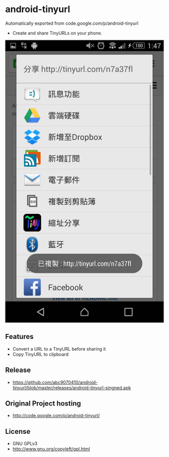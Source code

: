 # android-tinyurl
Automatically exported from code.google.com/p/android-tinyurl

* Create and share TinyURLs on your phone. 

![res](screenshots/Screenshot_2015-03-24-01-47-34.png)

## Features

* Convert a URL to a TinyURL before sharing it
* Copy TinyURL to clipboard 

## Release

* https://github.com/abc9070410/android-tinyurl/blob/master/releases/android-tinyurl-singned.apk

## Original Project hosting

* http://code.google.com/p/android-tinyurl/

## License

* GNU GPLv3
* http://www.gnu.org/copyleft/gpl.html

